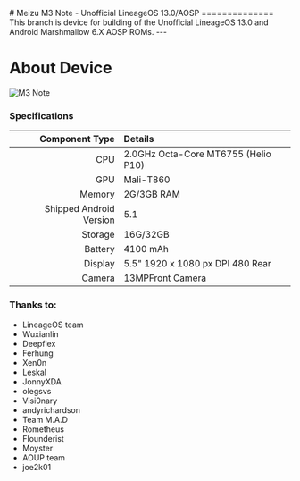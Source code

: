 ​# Meizu M3 Note - Unofficial LineageOS 13.0/AOSP 
============== This branch is device for building of the 
Unofficial LineageOS 13.0 and Android Marshmallow 6.X AOSP 
ROMs. ---
# About Device
![M3 Note](https://media.takealot.com/covers_tsins/46815686/6937520011497-1-zoom.jpg 
"Meizu M3 Note")

### Specifications
Component Type | Details 
-------:|:------------------------- 
CPU | 2.0GHz Octa-Core MT6755 (Helio P10) 
GPU | Mali-T860 
Memory | 2G/3GB RAM 
Shipped Android Version | 5.1 
Storage | 16G/32GB 
Battery | 4100 mAh 
Display | 5.5" 1920 x 1080 px DPI 480 Rear 
Camera | 13MPFront Camera | 5MP

### Thanks to:
 * LineageOS team
 * Wuxianlin
 * Deepflex
 * Ferhung
 * Xen0n
 * Leskal
 * JonnyXDA
 * olegsvs
 * Visi0nary
 * andyrichardson
 * Team M.A.D
 * Rometheus
 * Flounderist
 * Moyster
 * AOUP team
 * joe2k01
